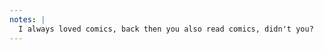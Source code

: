 ```yaml
---
notes: |
  I always loved comics, back then you also read comics, didn't you?
---
```


<span role="img" aria-label="And old black and white photograph of a girl sitting a newsstand, a dog in her lap, reading a comic and smiling with joy"></span>
<!-- .slide: data-background-image="./assets/images/reading-comics.png" -->
